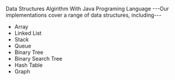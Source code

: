 Data Structures Algirithm With Java Programing Language
---Our implementations cover a range of data structures, including---

- Array
- Linked List
- Stack
- Queue
- Binary Tree
- Binary Search Tree
- Hash Table
- Graph
